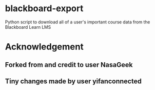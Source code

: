 # blackboard-export
Python script to download all of a user's important course data from the Blackboard Learn LMS

# Acknowledgement
## Forked from and credit to user NasaGeek
## Tiny changes made by user yifanconnected
